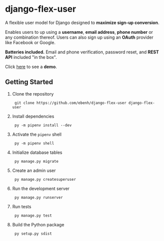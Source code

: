 # django-flex-user

A flexible user model for Django designed to **maximize sign-up conversion**.

Enables users to up using a **username**, **email address**, **phone number** or any combination thereof. Users can also
sign up using an **OAuth** provider like Facebook or Google.

**Batteries included.** Email and phone verification, password reset, and **REST API** included "in the box".

Click [here](https://django-flex-user.herokuapp.com/) to see a **demo**.

## Getting Started

1. Clone the repository

        git clone https://github.com/ebenh/django-flex-user django-flex-user

2. Install dependencies

        py -m pipenv install --dev

3. Activate the `pipenv` shell

        py -m pipenv shell

4. Initialize database tables

        py manage.py migrate

5. Create an admin user

        py manage.py createsuperuser

6. Run the development server

        py manage.py runserver

7. Run tests

        py manage.py test

8. Build the Python package

        py setup.py sdist